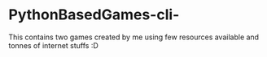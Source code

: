# PythonBasedGames-cli-
This contains two games created by me using few resources available and tonnes of internet stuffs :D
